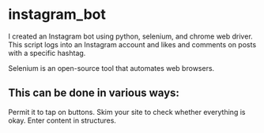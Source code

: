 # instagram_bot
I created an Instagram bot using python, selenium, and chrome web driver. 
This script logs into an Instagram account and likes and comments on posts with a specific hashtag.

Selenium is an open-source tool that automates web browsers.
## This can be done in various ways:
Permit it to tap on buttons.
Skim your site to check whether everything is okay.
Enter content in structures.

